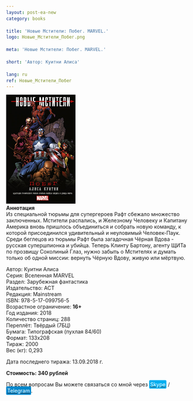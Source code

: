 ```yaml
---
layout: post-ea-new
category: books

title: 'Новые Мстители: Побег. MARVEL.'
logo: Новые_Мстители_Побег.png

meta: 'Новые Мстители: Побег. MARVEL.'

short: 'Автор: Куитни Алиса'

lang: ru
ref: Новые_Мстители_Побег
---
```


<a data-fancybox="gallery" href="/img/books/Новые_Мстители_Побег.png"><img src="/img/books/Новые_Мстители_Побег.png" alt=""></a>  
**Аннотация**  
Из специальной тюрьмы для супергероев Рафт сбежало множество заключенных. Мстители распались, и Железному Человеку и Капитану Америка вновь пришлось объединиться и собрать новую команду, к которой присоединился удивительный и неуловимый Человек-Паук. Среди беглецов из тюрьмы Рафт была загадочная Чёрная Вдова - русская супершпионка и убийца. Теперь Клинту Бартону, агенту ЩИТа по прозвищу Соколиный Глаз, нужно забыть о Мстителях и думать только об одной миссии: вернуть Чёрную Вдову, живую или мёртвую.

Автор: Куитни Алиса  
Серия: Вселенная MARVEL  
Раздел: Зарубежная фантастика  
Издательство: АСТ  
Редакция: Mainstream  
ISBN: 978-5-17-099756-5  
Возрастное ограничение: **16+**  
Год издания: 2018  
Количество страниц: 288  
Переплёт: Твёрдый  (7БЦ)  
Бумага: Типографская (пухлая 84/60)  
Формат: 133х208  
Тираж: 2000  
Вес (кг): 0,293

Дата последнего тиража:	13.09.2018 г.

**Стоимость: 340 рублей**

По всем вопросам Вы можете связаться со мной через <a href="skype:chutkoy89?call" target="_blank"><span style="background-color:#00aff0; color:white; padding:3px; border-radius: 3px">Skype</span></a> / <a href="https://t.me/chutkoy" target="_blank"><span style="background-color:#0088cc; color:white; padding:3px; border-radius: 3px">Telegram</span></a>.